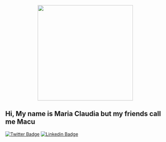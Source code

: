 <p align="center">
  <img width="300" height="300" src="https://media1.tenor.com/images/a5dda5f48b69bf95471ffd02f0d7edba/tenor.gif">
</p>

## Hi, My name is Maria Claudia but my friends call me Macu

[![Twitter Badge](https://img.shields.io/badge/-@Magenta_Oreo-1ca0f1?style=flat-square&logo=twitter&logoColor=white&link=https://twitter.com/https://twitter.com/Magenta_Oreo)](https://twitter.com/Magenta_Oreo)   [![Linkedin Badge](https://img.shields.io/badge/-Isha_Gupta-blue?style=flat-square&logo=Linkedin&logoColor=white&link=https://www.linkedin.com/in/maría-claudia-pérez-escalante-501a62144)](https://www.linkedin.com/in/maría-claudia-pérez-escalante-501a62144) 

<!--
**macu-dev/macu-dev** is a ✨ _special_ ✨ repository because its `README.md` (this file) appears on your GitHub profile.

Here are some ideas to get you started:

- 🔭 I’m currently working on ...
- 🌱 I’m currently learning ...
- 👯 I’m looking to collaborate on ...
- 🤔 I’m looking for help with ...
- 💬 Ask me about ...
- 📫 How to reach me: ...
- 😄 Pronouns: ...
- ⚡ Fun fact: ...
-->
